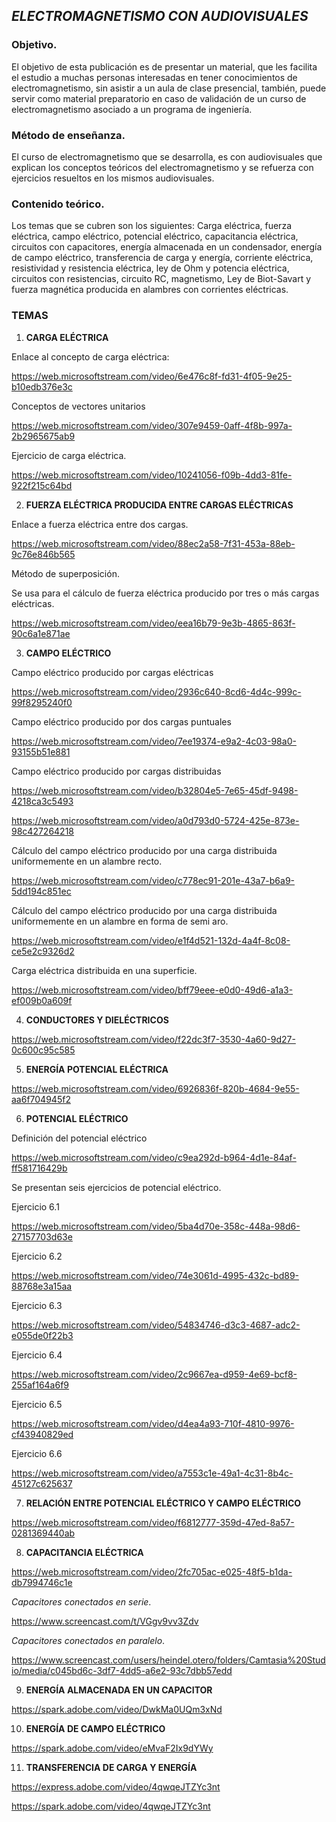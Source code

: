 ## *ELECTROMAGNETISMO CON AUDIOVISUALES*
### Objetivo.
El objetivo de esta publicación es de presentar un material, que les facilita el estudio a muchas personas interesadas en tener conocimientos de electromagnetismo, sin asistir a un aula de clase presencial, también, puede servir como material preparatorio en caso de validación de un curso de electromagnetismo asociado a un programa de ingeniería.
### Método de enseñanza.
El curso de electromagnetismo que se desarrolla, es con audiovisuales que explican los conceptos teóricos del electromagnetismo y se refuerza con ejercicios resueltos en los mismos audiovisuales.
### Contenido teórico.
Los temas que se cubren son los siguientes:
Carga eléctrica, fuerza eléctrica, campo eléctrico, potencial eléctrico, capacitancia eléctrica, circuitos con capacitores, energía almacenada en un condensador, energía de campo eléctrico, transferencia de carga y energía, corriente eléctrica, resistividad y resistencia eléctrica, ley de Ohm y potencia eléctrica, circuitos con resistencias, circuito RC, magnetismo, Ley de Biot-Savart y fuerza magnética producida en alambres con corrientes eléctricas.

### TEMAS
1. **CARGA ELÉCTRICA**
  
Enlace al concepto de carga eléctrica:

https://web.microsoftstream.com/video/6e476c8f-fd31-4f05-9e25-b10edb376e3c

Conceptos de vectores unitarios

https://web.microsoftstream.com/video/307e9459-0aff-4f8b-997a-2b2965675ab9

Ejercicio de carga eléctrica.

https://web.microsoftstream.com/video/10241056-f09b-4dd3-81fe-922f215c64bd


2. **FUERZA ELÉCTRICA PRODUCIDA ENTRE CARGAS ELÉCTRICAS**

Enlace a fuerza eléctrica entre dos cargas.
  
https://web.microsoftstream.com/video/88ec2a58-7f31-453a-88eb-9c76e846b565


 Método de superposición.

 Se usa para el cálculo de fuerza eléctrica producido por tres o más cargas eléctricas.

 https://web.microsoftstream.com/video/eea16b79-9e3b-4865-863f-90c6a1e871ae


 3. **CAMPO ELÉCTRICO**

 Campo eléctrico producido por cargas eléctricas

 https://web.microsoftstream.com/video/2936c640-8cd6-4d4c-999c-99f8295240f0


Campo eléctrico producido por dos cargas puntuales

https://web.microsoftstream.com/video/7ee19374-e9a2-4c03-98a0-93155b51e881


 Campo eléctrico producido por cargas distribuidas

 https://web.microsoftstream.com/video/b32804e5-7e65-45df-9498-4218ca3c5493

 https://web.microsoftstream.com/video/a0d793d0-5724-425e-873e-98c427264218

 Cálculo del campo eléctrico producido por una carga distribuida uniformemente en un alambre recto.

 https://web.microsoftstream.com/video/c778ec91-201e-43a7-b6a9-5dd194c851ec

 Cálculo del campo eléctrico producido por una carga distribuida uniformemente en un alambre en forma de semi aro.

 https://web.microsoftstream.com/video/e1f4d521-132d-4a4f-8c08-ce5e2c9326d2

 Carga eléctrica distribuida en una superficie.

 https://web.microsoftstream.com/video/bff79eee-e0d0-49d6-a1a3-ef009b0a609f

 4. **CONDUCTORES Y DIELÉCTRICOS**

 https://web.microsoftstream.com/video/f22dc3f7-3530-4a60-9d27-0c600c95c585

 5. **ENERGÍA POTENCIAL ELÉCTRICA**

 https://web.microsoftstream.com/video/6926836f-820b-4684-9e55-aa6f704945f2

 6. **POTENCIAL ELÉCTRICO**

  Definición del potencial eléctrico

  https://web.microsoftstream.com/video/c9ea292d-b964-4d1e-84af-ff581716429b

  Se presentan seis ejercicios de potencial eléctrico.

  Ejercicio 6.1 

 https://web.microsoftstream.com/video/5ba4d70e-358c-448a-98d6-27157703d63e


 Ejercicio 6.2 

 https://web.microsoftstream.com/video/74e3061d-4995-432c-bd89-88768e3a15aa


Ejercicio 6.3 

https://web.microsoftstream.com/video/54834746-d3c3-4687-adc2-e055de0f22b3


 Ejercicio 6.4

 https://web.microsoftstream.com/video/2c9667ea-d959-4e69-bcf8-255af164a6f9

 Ejercicio 6.5

 https://web.microsoftstream.com/video/d4ea4a93-710f-4810-9976-cf43940829ed

  Ejercicio 6.6

  https://web.microsoftstream.com/video/a7553c1e-49a1-4c31-8b4c-45127c625637

  7. **RELACIÓN ENTRE POTENCIAL ELÉCTRICO Y CAMPO ELÉCTRICO**
     
  https://web.microsoftstream.com/video/f6812777-359d-47ed-8a57-0281369440ab
  

  8. **CAPACITANCIA ELÉCTRICA**

   https://web.microsoftstream.com/video/2fc705ac-e025-48f5-b1da-db7994746c1e
    
  *Capacitores conectados en serie*.

  https://www.screencast.com/t/VGgv9vv3Zdv

   *Capacitores conectados en paralelo*.

   https://www.screencast.com/users/heindel.otero/folders/Camtasia%20Studio/media/c045bd6c-3df7-4dd5-a6e2-93c7dbb57edd

   9. **ENERGÍA ALMACENADA EN UN CAPACITOR**

   https://spark.adobe.com/video/DwkMa0UQm3xNd

   10. **ENERGÍA DE CAMPO ELÉCTRICO**

   https://spark.adobe.com/video/eMvaF2Ix9dYWy

   11. **TRANSFERENCIA DE CARGA Y ENERGÍA**

  https://express.adobe.com/video/4qwqeJTZYc3nt

  https://spark.adobe.com/video/4qwqeJTZYc3nt
  
 
   


  
  





 



 
 


  















